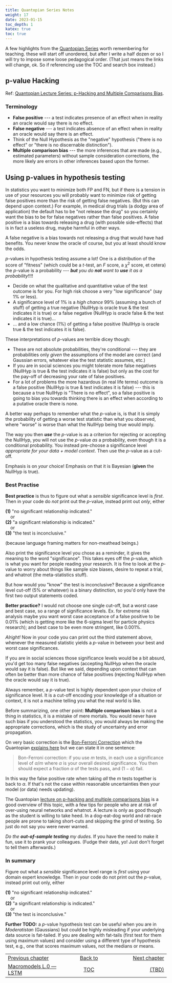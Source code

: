 ```yaml
---
title: Quantopian Series Notes
weight: 17
date: 2023-01-15
toc_depth: 1
katex: true
toc: true
---
```


A few highlights from the 
[Quantopian Series](https://gist.github.com/ih2502mk/50d8f7feb614c8676383431b056f4291) 
worth remembering for teaching. these will start off unordered, but after I 
write a half dozen or so I will try to impose some loose pedagogical order. 
(That just means the links will change, ok. So if referencing use the TOC and 
search box instead.)


## p-value Hacking

Ref: [Quantopian Lecture Series: p-Hacking and Multiple Comparisons Bias](https://www.youtube.com/watch?v=YiDfbYtgUPc).

### Terminology

* **False positive** --- a test indicates presence of an effect when in 
reality an oracle would say there is no effect.
* **False negative** --- a test indicates absence of an effect when in 
reality an oracle would say there is an effect.
* Think of the Null Hypothesis as the "negative" hypothesis ("there is no 
effect" or "there is no discernable distinction").
* **Multiple comparison bias** --- the more inferences that are made 
(e.g., estimated parameters) without sample consideration corrections, 
the more likely are errors in other inferences based upon the former. 

## Using p-values in hypothesis testing

In statistics you want to minimize both FP and FN, but if there is a tension 
in use of your resources you will probably want to minimize risk of getting 
false positives more than the risk of getting false negatives. (But this can 
depend upon context.) For example, in medical drug trials (a dodgy area of 
application) the default has to be "not release the drug" so you certainly 
want the bias to be for false negatives rather than false positives. A false 
positive is a bias towards releasing a drug (with possible side-effects) that 
is in fact a useless drug, maybe harmful in other ways.

A false negative is a bias towards not releasing a drug that would have had 
benefits. You never know the oracle of course, but you at least should know 
the odds.

$p$-values in hypothesis testing assume a lot! One is a distribution of the 
score of "fitness" (which could be a $t$-test, an $F$ score, a $\chi^2$ score, 
et cetera) the $p$-value is a probability --- _**but** you do **not** want to 
**use** it as a probability_!!!!

* Decide on what the qualitative and quantitative value of the test outcome is 
for you. For high risk choose a very "low significance" (say 1% or less).
* A significance level of 1% is a *high chance* 99% (assuming a bunch of 
stuff) of getting a true negative (NullHyp is oracle true & the test indicates 
it is true) or a false negative (NullHyp is oracle false & the test indicates 
it is true)...
* ... and a low chance (1%) of getting a false positive (NullHyp is oracle 
true & the test indicates it is false).

These interpretations of $p$-values are terrible dicey though:

* These are not absolute probabilities, they're conditional --- they are 
probabilities only *given* the assumptions of the model are correct (and 
Gaussian errors, whatever else the test statistic assumes, etc.)
* If you are in social sciences you might tolerate more false negatives 
(NullHyp is true & the test indicates it is false) but only as the cost for 
the pay-off of decreasing your rate of false positives.
* For a lot of problems the more hazardous (in real life terms) outcome is a 
false positive (NullHyp is true & test indicates it is false) --- this is 
because a true NullHyp is "There is no effect", so a false positive is going 
to bias you towards thinking there is an effect when according to a putative 
oracle there is none.

A better way perhaps to remember what the $p$-value is, is that it is simply 
the probability of getting a worse test statistic than what you observed, 
where "worse" is worse than what the NullHyp being true would imply.

The way you then _**use**_ the $p$-value is as a criterion for rejecting or 
accepting the NullHyp, you will not use the $p$-value *as* a probability, even 
though it is a conditional probability. You instead pre-choose a significance 
level *appropriate for your data + model context*. Then use the $p$-value as a 
cut-off. 

Emphasis is on *your* choice! Emphasis on that it is Bayesian 
(**given** the NullHyp is true).

### Best Practise 

**Best practice** is thus to figure out what a *sensible* significance level 
is *first*. Then in your code do *not* print out the $p$-value, instead print out 
*only*, either

**(1)** "no significant relationship indicated."   
&nbsp;&nbsp;&nbsp;&nbsp;or   
**(2)** "a significant relationship is indicated."   
&nbsp;&nbsp;&nbsp;&nbsp;or   
**(3)** "the test is inconclusive."   

(because language framing matters for non-meathead beings.) 

Also print the significance level you chose as a reminder, it gives the 
meaning to the word "significance". This takes eyes off the $p$-value, which 
is what you want for people reading your research. It is fine to look at the 
$p$-value to worry about things like sample size biases, desire to repeat a 
trial, and whatnot (the meta-statistics stuff).

But how would you "know" the test is inconclusive? Because a significance level 
cut-off (5% or whatever) is a binary distinction, so you'd only have the first 
two output statements coded.

**Better practice?** I would not choose one single cut-off, but a worst case 
and best case, so a range of significance levels. Ex. for extreme risk 
analysis maybe you want worst case acceptance of a false positive to be 0.01% 
(which is getting more like the 6-sigma level for particle physics research); 
and best case to be even more stringent, like 0.001%. 

*Alright!* Now in your code you can print out the third statement above, 
whenever the measured statistic yields a $p$-value in between your best and 
worst case significances.

If you are in social sciences those significance levels would be a bit absurd, 
you'd get too many false negatives (accepting NullHyp when the oracle would 
say it is false). But like we said, depending upon context that can often be 
better than more chance of false positives (rejecting NullHyp when the oracle 
would say it is true).

Always remember, a $p$-value test is highly dependent upon your choice of 
significance level.  It is a cut-off encoding your knowledge of a situation or 
context, it is not a machine telling you what the real world is like.

Before summarizing, one other point: **Multiple comparison bias** is not a 
thing in statistics, it is a mistake of mere mortals. You would never have 
such bias if you understood the statistics, you would always be making the 
appropriate corrections, which is the study of uncertainty and error 
propagation.

On very basic correction is the 
[Bon-Ferroni Correction](https://en.wikipedia.org/wiki/Bonferroni_correction) 
which the Quantopian [explains here](https://youtu.be/YiDfbYtgUPc?t=1694) 
but we can state it in one sentence: 

> Bon-Ferroni correction: if you use $m$ tests, in each use a significance 
level of $\alpha/m$ where $\alpha$ is your overall desired significance. You 
then should expect a fraction $\alpha$ of the tests pass, and $(1-\alpha)$ 
fail.

In this way the false positive rate when taking *all* the $m$ tests 
together is back to $\alpha$. If that's not the case within reasonable 
uncertainties then your model (or data) needs updating).

The Quantopian [lecture on p-hacking and multiple comparisons bias](https://www.youtube.com/watch?v=YiDfbYtgUPc0) 
is a good overview of this topic, with a few tips for people who are at risk of 
over-using neural networks and whatnot. A lecture is only as good though as the 
student is willing to take heed. In a dog-eat-dog world and rat-race people 
are prone to taking short-cuts and skipping the grind of testing. So just do 
not say you were never warned.

*Do the **out-of-sample testing** my dudes.* If you have the need to make it fun, 
use it to prank your colleagues. (Fudge their data, yo! Just don't forget to tell 
them afterwards.)

### In summary

Figure out what a *sensible* significance level range is *first* using your 
domain expert knowledge. Then in your code do not print out the $p$-value, 
instead print out only, either

**(1)** "no significant relationship indicated."  
&nbsp;&nbsp;&nbsp;&nbsp;or   
**(2)** "a significant relationship is indicated."   
&nbsp;&nbsp;&nbsp;&nbsp;or   
**(3)** "the test is inconclusive."

**Further TODO:** a $p$-value hypothesis test can be useful when you are in 
*Moderatistan* (Gaussians) but could be highly misleading if your underlying data 
source is fat-tailed. If you are dealing with fat-tails (first test for them 
using maximum values) and consider using a different type of hypothesis test, 
e.g., one that scores maximum values, not the medians or means.



<table style="border-collapse: collapse; border=0;">
    <colgroup>
       <col span="1" style="width: 20%;">
       <col span="1" style="width: 20%;">
       <col span="1" style="width: 20%;">
    </colgroup>
<tr style="border: 1px solid color:#0f0f0f;">
<td style="border: 1px solid color:#0f0f0f;">
<a href="../350_01_macromodels_lstm">Previous chapter</a></td>
<td style="border: 1px solid color:#0f0f0f; text-align:center;">
<a href="../">Back to</a></td>
<td style="border: 1px solid color:#0f0f0f; text-align:right;">
<a href="../">Next chapter</a></td>
</tr>
<tr style="border: 1px solid color:#0f0f0f;">
<td style="border: 1px solid color:#0f0f0f;">
<a href="../350_01_macromodels_lstm">Macromodels L.0 — LSTM</a></td>
<td style="border: 1px solid color:#0f0f0f; text-align:center;">
<a href="../">TOC</a></td>
<td style="border: 1px solid color:#0f0f0f; text-align:right;">
<a href="../">(TBD)</a></td>
</tr>
</table></table>


